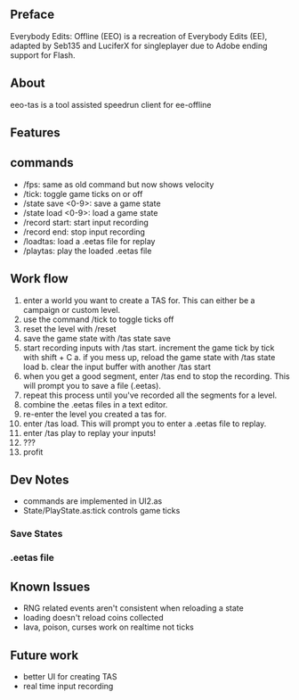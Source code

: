 ## Preface
Everybody Edits: Offline (EEO) is a recreation of Everybody Edits (EE), adapted by Seb135 and LuciferX for singleplayer due to Adobe ending support for Flash.

## About
eeo-tas is a tool assisted speedrun client for ee-offline

## Features
## commands
* /fps: same as old command but now shows velocity
* /tick: toggle game ticks on or off 
* /state save <0-9>: save a game state
* /state load <0-9>: load a game state 
* /record start: start input recording
* /record end: stop input recording
* /loadtas: load a .eetas file for replay 
* /playtas: play the loaded .eetas file

## Work flow
1. enter a world you want to create a TAS for. This can either be a campaign or custom level.
2. use the command /tick to toggle ticks off
3. reset the level with /reset
4. save the game state with /tas state save
5. start recording inputs with /tas start. increment the game tick by tick with shift + C
	a. if you mess up, reload the game state with /tas state load 
	b. clear the input buffer with another /tas start 
6. when you get a good segment, enter /tas end to stop the recording. This will prompt you to save a file (.eetas).
7. repeat this process until you've recorded all the segments for a level.
8. combine the .eetas files in a text editor.
9. re-enter the level you created a tas for.
10. enter /tas load. This will prompt you to enter a .eetas file to replay.
11. enter /tas play to replay your inputs!
12. ???
13. profit

## Dev Notes
* commands are implemented in UI2.as
* State/PlayState.as:tick controls game ticks

### Save States
### .eetas file 

## Known Issues
* RNG related events aren't consistent when reloading a state
* loading doesn't reload coins collected 
* lava, poison, curses work on realtime not ticks

## Future work 
* better UI for creating TAS
* real time input recording
